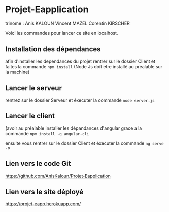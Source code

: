 # Projet-Eapplication

trinome :
Anis KALOUN
Vincent MAZEL
Corentin KIRSCHER

Voici les commandes pour lancer ce site en localhost.

## Installation des dépendances 
afin d'installer les dependances du projet rentrer sur le dossier Client et faites la commande `npm install` (Node Js doit etre installé au préalable sur la machine)

## Lancer le serveur
rentrez sur le dossier Serveur et éxecuter la commande `node server.js`

## Lancer le client

(avoir au préalable installer les dépandances d'angular grace a la commande `npm install -g angular-cli`

ensuite vous rentrer sur le dossier Client et éxecuter la commande `ng serve -o`

## Lien vers le code Git

https://github.com/AnisKaloun/Projet-Eapplication

## Lien vers le site déployé

https://projet-eapp.herokuapp.com/
